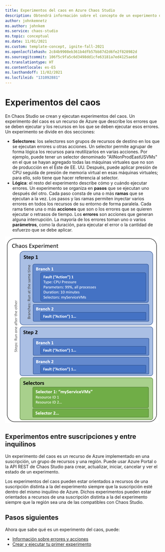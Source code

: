 ```yaml
---
title: Experimentos del caos en Azure Chaos Studio
description: Obtendrá información sobre el concepto de un experimento del caos en Azure Chaos Studio. ¿De qué partes consta un experimento del caos? ¿Cómo se crea un experimento del caos?
author: johnkemnetz
ms.author: johnkem
ms.service: chaos-studio
ms.topic: conceptual
ms.date: 11/01/2021
ms.custom: template-concept, ignite-fall-2021
ms.openlocfilehash: 2c84b9908eb361b4dfb57bb87d2d6fe2f828982d
ms.sourcegitcommit: 106f5c9fa5c6d3498dd1cfe63181a7ed4125ae6d
ms.translationtype: HT
ms.contentlocale: es-ES
ms.lasthandoff: 11/02/2021
ms.locfileid: "131092881"
---
```

# <a name="chaos-experiments"></a>Experimentos del caos

En Chaos Studio se crean y ejecutan experimentos del caos. Un experimento del caos es un recurso de Azure que describe los errores que se deben ejecutar y los recursos en los que se deben ejecutar esos errores. Un experimento se divide en dos secciones:
- **Selectores**: los selectores son grupos de recursos de destino en los que se ejecutan errores u otras acciones. Un selector permite agrupar de forma lógica los recursos para reutilizarlos en varias acciones. Por ejemplo, puede tener un selector denominado "AllNonProdEastUSVMs" en el que se hayan agregado todas las máquinas virtuales que no son de producción en el Este de EE. UU. Después, puede aplicar presión de CPU seguida de presión de memoria virtual en esas máquinas virtuales; para ello, solo tiene que hacer referencia al selector.
- **Lógica**: el resto del experimento describe cómo y cuándo ejecutar errores. Un experimento se organiza en **pasos** que se ejecutan uno después del otro. Cada paso consta de una o más **ramas** que se ejecutan a la vez. Los pasos y las ramas permiten inyectar varios errores en todos los recursos de su entorno de forma paralela. Cada rama tiene una o más **acciones** que son o los errores que se quieren ejecutar o retrasos de tiempo. Los **errores** son acciones que generan alguna interrupción. La mayoría de los errores toman uno o varios **parámetros**, como la duración, para ejecutar el error o la cantidad de esfuerzo que se debe aplicar.

![Diagrama que muestra el diseño de un experimento del caos.](images/chaos-experiment.png)

## <a name="cross-subscription-and-cross-tenant-experiments"></a>Experimentos entre suscripciones y entre inquilinos

Un experimento del caos es un recurso de Azure implementado en una suscripción, un grupo de recursos y una región. Puede usar Azure Portal o la API REST de Chaos Studio para crear, actualizar, iniciar, cancelar y ver el estado de un experimento.

Los experimentos del caos pueden estar orientados a recursos de una suscripción distinta a la del experimento siempre que la suscripción esté dentro del mismo inquilino de Azure. Dichos experimentos pueden estar orientados a recursos de una suscripción distinta a la del experimento siempre que la región sea una de las compatibles con Chaos Studio.

## <a name="next-steps"></a>Pasos siguientes
Ahora que sabe qué es un experimento del caos, puede:
- [Información sobre errores y acciones](chaos-studio-faults-actions.md)
- [Crear y ejecutar tu primer experimento](chaos-studio-tutorial-service-direct.md)
